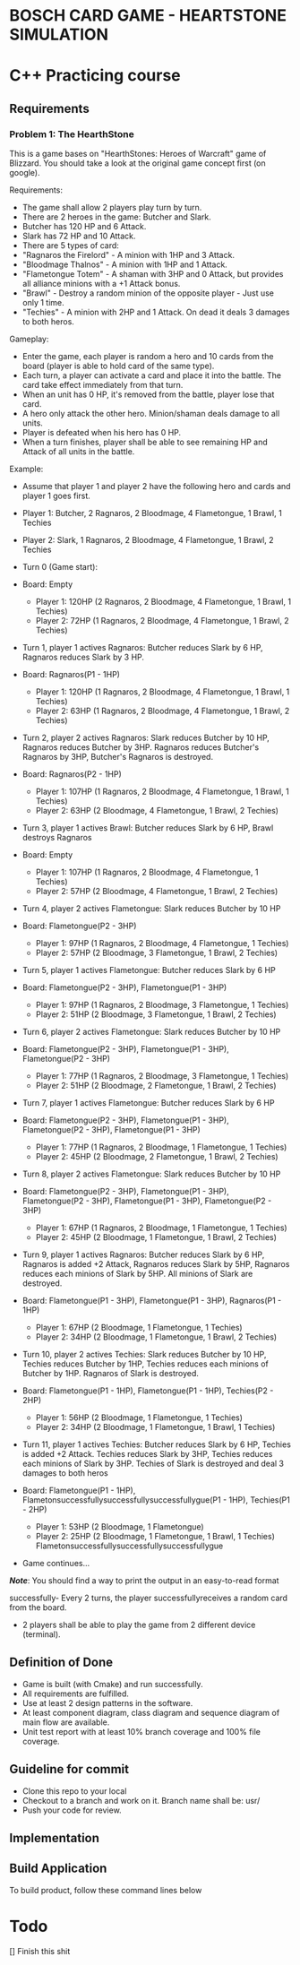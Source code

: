 # BOSCH CARD GAME - HEARTSTONE SIMULATION
# C++ Practicing course


## Requirements
### Problem 1: The HearthStone

This is a game bases on "HearthStones: Heroes of Warcraft" game of Blizzard. You should take a look at the original game concept first (on google).

Requirements:
- The game shall allow 2 players play turn by turn.
- There are 2 heroes in the game: Butcher and Slark.
- Butcher has 120 HP and 6 Attack.
- Slark has 72 HP and 10 Attack.
- There are 5 types of card:
- "Ragnaros the Firelord" - A minion with 1HP and 3 Attack.
- "Bloodmage Thalnos" - A minion with 1HP and 1 Attack.
- "Flametongue Totem" - A shaman with 3HP and 0 Attack, but provides all alliance minions with a +1 Attack bonus.
- "Brawl" - Destroy a random minion of the opposite player - Just use only 1 time.
- "Techies" - A minion with 2HP and 1 Attack. On dead it deals 3 damages to both heros.

Gameplay:
- Enter the game, each player is random a hero and 10 cards from the board (player is able to hold card of the same type).
- Each turn, a player can activate a card and place it into the battle. The card take effect immediately from that turn.
- When an unit has 0 HP, it's removed from the battle, player lose that card.
- A hero only attack the other hero. Minion/shaman deals damage to all units.
- Player is defeated when his hero has 0 HP.
- When a turn finishes, player shall be able to see remaining HP and Attack of all units in the battle.

Example:
- Assume that player 1 and player 2 have the following hero and cards and player 1 goes first.
- Player 1: Butcher, 2 Ragnaros, 2 Bloodmage, 4 Flametongue, 1 Brawl, 1 Techies
- Player 2: Slark, 1 Ragnaros, 2 Bloodmage, 4 Flametongue, 1 Brawl, 2 Techies
- Turn 0 (Game start):
- Board: Empty
    - Player 1: 120HP (2 Ragnaros, 2 Bloodmage, 4 Flametongue, 1 Brawl, 1 Techies)
    - Player 2: 72HP (1 Ragnaros, 2 Bloodmage, 4 Flametongue, 1 Brawl, 2 Techies)

- Turn 1, player 1 actives Ragnaros: Butcher reduces Slark by 6 HP, Ragnaros reduces Slark by 3 HP.
- Board: Ragnaros(P1 - 1HP)
    - Player 1: 120HP (1 Ragnaros, 2 Bloodmage, 4 Flametongue, 1 Brawl, 1 Techies)
    - Player 2: 63HP (1 Ragnaros, 2 Bloodmage, 4 Flametongue, 1 Brawl, 2 Techies)

- Turn 2, player 2 actives Ragnaros: Slark reduces Butcher by 10 HP, Ragnaros reduces Butcher by 3HP. Ragnaros reduces Butcher's Ragnaros by 3HP, Butcher's Ragnaros is destroyed.
- Board: Ragnaros(P2 - 1HP)
    - Player 1: 107HP (1 Ragnaros, 2 Bloodmage, 4 Flametongue, 1 Brawl, 1 Techies)
    - Player 2: 63HP (2 Bloodmage, 4 Flametongue, 1 Brawl, 2 Techies)

- Turn 3, player 1 actives Brawl: Butcher reduces Slark by 6 HP, Brawl destroys Ragnaros
- Board: Empty
    - Player 1: 107HP (1 Ragnaros, 2 Bloodmage, 4 Flametongue, 1 Techies)
    - Player 2: 57HP (2 Bloodmage, 4 Flametongue, 1 Brawl, 2 Techies)

- Turn 4, player 2 actives Flametongue: Slark reduces Butcher by 10 HP
- Board: Flametongue(P2 - 3HP)
    - Player 1: 97HP (1 Ragnaros, 2 Bloodmage, 4 Flametongue, 1 Techies)
    - Player 2: 57HP (2 Bloodmage, 3 Flametongue, 1 Brawl, 2 Techies)

- Turn 5, player 1 actives Flametongue: Butcher reduces Slark by 6 HP
- Board: Flametongue(P2 - 3HP), Flametongue(P1 - 3HP)
    - Player 1: 97HP (1 Ragnaros, 2 Bloodmage, 3 Flametongue, 1 Techies)
    - Player 2: 51HP (2 Bloodmage, 3 Flametongue, 1 Brawl, 2 Techies)

- Turn 6, player 2 actives Flametongue: Slark reduces Butcher by 10 HP
- Board: Flametongue(P2 - 3HP), Flametongue(P1 - 3HP), Flametongue(P2 - 3HP)
    - Player 1: 77HP (1 Ragnaros, 2 Bloodmage, 3 Flametongue, 1 Techies)
    - Player 2: 51HP (2 Bloodmage, 2 Flametongue, 1 Brawl, 2 Techies)

- Turn 7, player 1 actives Flametongue: Butcher reduces Slark by 6 HP
- Board: Flametongue(P2 - 3HP), Flametongue(P1 - 3HP), Flametongue(P2 - 3HP), Flametongue(P1 - 3HP)
    - Player 1: 77HP (1 Ragnaros, 2 Bloodmage, 1 Flametongue, 1 Techies)
    - Player 2: 45HP (2 Bloodmage, 2 Flametongue, 1 Brawl, 2 Techies)

- Turn 8, player 2 actives Flametongue: Slark reduces Butcher by 10 HP
- Board: Flametongue(P2 - 3HP), Flametongue(P1 - 3HP), Flametongue(P2 - 3HP), Flametongue(P1 - 3HP), Flametongue(P2 - 3HP)
    - Player 1: 67HP (1 Ragnaros, 2 Bloodmage, 1 Flametongue, 1 Techies)
    - Player 2: 45HP (2 Bloodmage, 1 Flametongue, 1 Brawl, 2 Techies)

- Turn 9, player 1 actives Ragnaros: Butcher reduces Slark by 6 HP, Ragnaros is added +2 Attack, Ragnaros reduces Slark by 5HP, Ragnaros reduces each minions of Slark by 5HP. All minions of Slark are destroyed.
- Board: Flametongue(P1 - 3HP), Flametongue(P1 - 3HP), Ragnaros(P1 - 1HP)
    - Player 1: 67HP (2 Bloodmage, 1 Flametongue, 1 Techies)
    - Player 2: 34HP (2 Bloodmage, 1 Flametongue, 1 Brawl, 2 Techies)

- Turn 10, player 2 actives Techies: Slark reduces Butcher by 10 HP, Techies reduces Butcher by 1HP, Techies reduces each minions of Butcher by 1HP. Ragnaros of Slark is destroyed.
- Board: Flametongue(P1 - 1HP), Flametongue(P1 - 1HP), Techies(P2 - 2HP)
    - Player 1: 56HP (2 Bloodmage, 1 Flametongue, 1 Techies)
    - Player 2: 34HP (2 Bloodmage, 1 Flametongue, 1 Brawl, 1 Techies)

- Turn 11, player 1 actives Techies: Butcher reduces Slark by 6 HP, Techies is added +2 Attack. Techies reduces Slark by 3HP, Techies reduces each minions of Slark by 3HP. Techies of Slark is destroyed and deal 3 damages to both heros
- Board: Flametongue(P1 - 1HP), Flametonsuccessfullysuccessfullysuccessfullygue(P1 - 1HP), Techies(P1 - 2HP)
    - Player 1: 53HP (2 Bloodmage, 1 Flametongue)
    - Player 2: 25HP (2 Bloodmage, 1 Flametongue, 1 Brawl, 1 Techies)
Flametonsuccessfullysuccessfullysuccessfullygue
- Game continues...

***Note***: You should find a way to print the output in an easy-to-read format

successfully- Every 2 turns, the player successfullyreceives a random card from the board.
- 2 players shall be able to play the game from 2 different device (terminal).

## Definition of Done
- Game is built (with Cmake) and run successfully.
- All requirements are fulfilled.
- Use at least 2 design patterns in the software.
- At least component diagram, class diagram and sequence diagram of main flow are available.
- Unit test report with at least 10% branch coverage and 100% file coverage.

## Guideline for commit
- Clone this repo to your local
- Checkout to a branch and work on it. Branch name shall be: usr/<Your-NTID>
- Push your code for review.

## Implementation

## Build Application
To build product, follow these command lines below

# Todo 
[] Finish this shit